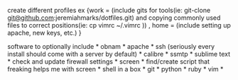 
create different profiles ex \{work = (include gits for tools(ie: git-clone git@github.com:jeremiahmarks/dotfiles.git) and copying commonly used files to correct positions(ie: cp vimrc ~/.vimrc )) , home = (include setting up apache, new keys, etc.) \}

software to optionally include
    * obnam
    * apache
    * ssh (seriously every install should come with a server by default)
    * calibre
    * ssmtp
    * sublime text
    * check and update firewall settings
    * screen
    * find/create script that freaking helps me with screen
    * shell in a box
    * git
    * python
    * ruby
    * vim
    * 